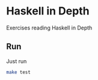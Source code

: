 Haskell in Depth
================

Exercises reading Haskell in Depth

## Run
Just run

``` sh
make test
```
